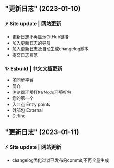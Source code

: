 ##  "更新日志" (2023-01-10)


### ⚡ Site update | 网站更新

* 更新日志不再显示GitHub链接 
* 加入更新日志的导航 
* 加入更新日志及自动生成changelog脚本 
* 提交日志规范 


### ✨ Esbuild | 中文文档更新

* 多同步平台 
* 简介 
* 浏览器环境打包/Node环境打包 
* 您的第一个 
* 入口点 Entry points 
* 外部包 External 
* Define 




##  "更新日志" (2023-01-11)


### ⚡ Site update | 网站更新

* changelog优化过滤已发布的commit,不再全量生成 



